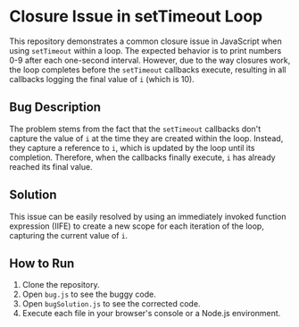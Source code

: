 # Closure Issue in setTimeout Loop

This repository demonstrates a common closure issue in JavaScript when using `setTimeout` within a loop.  The expected behavior is to print numbers 0-9 after each one-second interval.  However, due to the way closures work, the loop completes before the `setTimeout` callbacks execute, resulting in all callbacks logging the final value of `i` (which is 10). 

## Bug Description
The problem stems from the fact that the `setTimeout` callbacks don't capture the value of `i` at the time they are created within the loop.  Instead, they capture a reference to `i`, which is updated by the loop until its completion.  Therefore, when the callbacks finally execute, `i` has already reached its final value.

## Solution
This issue can be easily resolved by using an immediately invoked function expression (IIFE) to create a new scope for each iteration of the loop, capturing the current value of `i`.

## How to Run
1. Clone the repository.
2. Open `bug.js` to see the buggy code.
3. Open `bugSolution.js` to see the corrected code.
4. Execute each file in your browser's console or a Node.js environment.